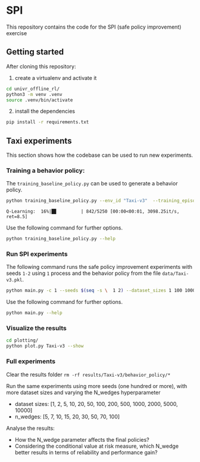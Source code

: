 # SPI

This repository contains the code for the SPI (safe policy improvement) exercise

## Getting started

After cloning this repository:

1. create a virtualenv and activate it
```bash
cd univr_offline_rl/
python3 -m venv .venv
source .venv/bin/activate
```
2. install the dependencies
```bash
pip install -r requirements.txt
```

## Taxi experiments
 
This section shows how the codebase can be used to run new experiments.

### Training a behavior policy:

The `training_baseline_policy.py` can be used to generate a behavior policy.
```bash
python training_baseline_policy.py --env_id "Taxi-v3"  --training_episodes 5000 --decaying_rate_qlearning 0.002 --beta 0.6
```
```text
Q-Learning:  16%|█▊         | 842/5250 [00:00<00:01, 3098.25it/s, ret=8.5]
```


Use the following command for further options.
```bash
python training_baseline_policy.py --help
```


### Run SPI experiments

The following command runs the safe policy improvement experiments with seeds `1-2` using `1` process and the behavior policy from the file `data/Taxi-v3.pkl`.

```bash
python main.py -c 1 --seeds $(seq -s \  1 2) --dataset_sizes 1 100 1000 --n_wedges 1 10 -p data/Taxi-v3.pkl
```

Use the following command for further options.

```bash
python main.py --help
```


### Visualize the results

```bash
cd plotting/
python plot.py Taxi-v3 --show
```


### Full experiments

Clear the results folder `rm -rf results/Taxi-v3/behavior_policy/*`

Run the same experiments using more seeds (one hundred or more), with more dataset sizes and varying the N_wedges hyperparameter

- dataset sizes: [1, 2, 5, 10, 20, 50, 100, 200, 500, 1000, 2000, 5000, 10000]
- n_wedges: [5, 7, 10, 15, 20, 30, 50, 70, 100]

Analyse the results:

- How the N_wedge parameter affects the final policies?
- Considering the conditional value at risk measure, which N_wedge better results in terms of reliability and performance gain?
